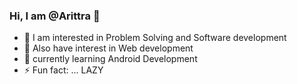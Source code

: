 ### Hi, I am @Arittra 👋

- 🔭 I am interested in Problem Solving and Software development
- 🔭 Also have interest in Web development
- 🌱 currently learning Android Development 
- ⚡ Fun fact: ... LAZY

